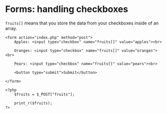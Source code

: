 # Forms: handling checkboxes

<code>fruits[]</code> means that you store the data from your checkboxes inside of an array.

    <form action="index.php" method="post">
        Apples: <input type="checkbox" name="fruits[]" value="apples"><br>

        Oranges: <input type="checkbox" name="fruits[]" value="oranges"><br>

        Pears: <input type="checkbox" name="fruits[]" value="pears"><br>

        <button type="submit">Submit</button>
        
    </form>

    <?php
        $fruits = $_POST["fruits"];

        print_r($fruits);
    ?>